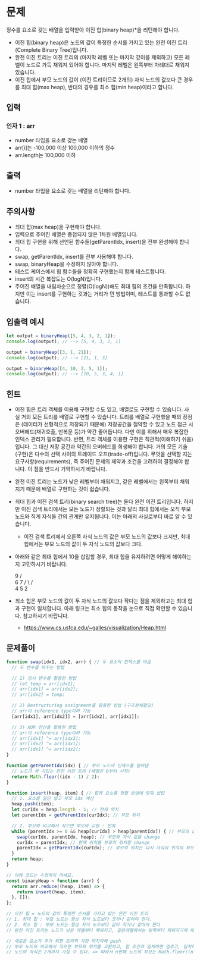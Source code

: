 # 문제
정수를 요소로 갖는 배열을 입력받아 이진 힙(binary heap)*을 리턴해야 합니다.

* 이진 힙(binary heap)은 노드의 값이 특정한 순서를 가지고 있는 완전 이진 트리(Complete Binary Tree)입니다.
* 완전 이진 트리는 이진 트리의 (마지막 레벨 또는 마지막 깊이를 제외하고) 모든 레벨이 노드로 가득 채워져 있어야 합니다. 마지막 레벨은 왼쪽부터 차례대로 채워져 있습니다.
* 이진 힙에서 부모 노드의 값이 (이진 트리이므로 2개의) 자식 노드의 값보다 큰 경우를 최대 힙(max heap), 반대의 경우를 최소 힙(min heap)이라고 합니다.

## 입력
### 인자 1 : arr
* number 타입을 요소로 갖는 배열
* arr[i]는 -100,000 이상 100,000 이하의 정수
* arr.length는 100,000 이하

## 출력
* number 타입을 요소로 갖는 배열을 리턴해야 합니다.

## 주의사항
* 최대 힙(max heap)을 구현해야 합니다.
* 입력으로 주어진 배열은 중첩되지 않은 1차원 배열입니다.
* 최대 힙 구현을 위해 선언된 함수들(getParentIdx, insert)을 전부 완성해야 합니다.
* swap, getParentIdx, insert를 전부 사용해야 합니다.
* swap, binaryHeap을 수정하지 않아야 합니다.
* 테스트 케이스에서 힙 함수들을 정확히 구현했는지 함께 테스트합니다.
* insert의 시간 복잡도는 O(logN)입니다.
* 주어진 배열을 내림차순으로 정렬(O(logN))해도 최대 힙의 조건을 만족합니다. 하지만 이는 insert를 구현하는 것과는 거리가 먼 방법이며, 테스트를 통과할 수도 없습니다.

## 입출력 예시
```javascript
let output = binaryHeap([5, 4, 3, 2, 1]);
console.log(output); // --> [5, 4, 3, 2, 1]

output = binaryHeap([3, 1, 21]);
console.log(output); // --> [21, 1, 3]

output = binaryHeap([4, 10, 3, 5, 1]);
console.log(output); // --> [10, 5, 3, 4, 1]
```

## 힌트
* 이진 힙은 트리 객체를 이용해 구현할 수도 있고, 배열로도 구현할 수 있습니다. 사실 거의 모든 트리를 배열로 구현할 수 있습니다. 트리를 배열로 구현했을 때의 장점은 (데이터가 선형적으로 저장되기 때문에) 저장공간을 절약할 수 있고 노드 접근 시 오버헤드(재귀호출, 반복문 등)가 약간 줄어듭니다. 다만 이를 위해서 매우 복잡한 인덱스 관리가 필요합니다. 반면, 트리 객체를 이용한 구현은 직관적(이해하기 쉬움)입니다. 그 대신 저장 공간과 약간의 오버헤드를 희생해야 합니다. 거의 모든 기술(구현)은 다수의 선택 사이의 트레이드 오프(trade-off)입니다. 무엇을 선택할 지는 요구사항(requirements), 즉 주어진 문제의 제약과 조건을 고려하여 결정해야 합니다. 이 점을 반드시 기억하시기 바랍니다.
* 완전 이진 트리는 노드가 낮은 레벨부터 채워지고, 같은 레벨에서는 왼쪽부터 채워지기 때문에 배열로 구현하는 것이 쉽습니다.
* 최대 힙과 이진 검색 트리(binary search tree)는 둘다 완전 이진 트리입니다. 하지만 이진 검색 트리에서는 모든 노드가 정렬되는 것과 달리 최대 힙에서는 오직 부모 노드와 직계 자식들 간의 관계만 유지됩니다. 이는 아래의 사실로부터 바로 알 수 있습니다.
  * 이진 검색 트리에서 오른쪽 자식 노드의 값은 부모 노드의 값보다 크지만, 최대 힙에서는 부모 노드의 값이 두 자식 노드의 값보다 크다.
* 아래와 같은 최대 힙에서 10을 삽입할 경우, 최대 힙을 유지하려면 어떻게 해야하는 지 고민하시기 바랍니다.

    9
   / \
  6   7
 / \ / \
4  5 2
* 최소 힙은 부모 노드의 값이 두 자식 노드의 값보다 작다는 점을 제외하고는 최대 힙과 구현이 일치합니다. 아래 링크는 최소 힙의 동작을 눈으로 직접 확인할 수 있습니다. 참고하시기 바랍니다.
  * https://www.cs.usfca.edu/~galles/visualization/Heap.html

## 문제풀이
```javascript
function swap(idx1, idx2, arr) { // 두 요소의 인덱스를 바꿈
  // 두 변수를 바꾸는 방법

  // 1) 임시 변수를 활용한 방법
  // let temp = arr[idx1];
  // arr[idx1] = arr[idx2];
  // arr[idx2] = temp;

  // 2) Destructuring assignment를 활용한 방법 (구조분해할당)
  // arr이 reference type이라 가능
  [arr[idx1], arr[idx2]] = [arr[idx2], arr[idx1]];

  // 3) XOR 연산을 활용한 방법
  // arr이 reference type이라 가능
  // arr[idx1] ^= arr[idx2];
  // arr[idx2] ^= arr[idx1];
  // arr[idx1] ^= arr[idx2];
}

function getParentIdx(idx) { // 부모 노드의 인덱스를 알아냄
  // 노드가 꽉 차있는 완전 이진 트리 (배열은 0부터 시작)
  return Math.floor((idx - 1) / 2);
}

function insert(heap, item) { // 힙에 요소를 정렬 방법에 맞춰 삽입
  // 1. 요소를 일단 넣고 부모 idx 계산
  heap.push(item);
  let curIdx = heap.length - 1; // 현재 위치
  let parentIdx = getParentIdx(curIdx); // 부모 위치

  // 2. 부모와 비교해서 작으면 부모와 교환 : 반복
  while (parentIdx >= 0 && heap[curIdx] > heap[parentIdx]) { // 부모의 값이 존재하고 부모의 값보다 자식의 값이 클 때까지
    swap(curIdx, parentIdx, heap); // 부모와 자식 값을 change
    curIdx = parentIdx; // 현재 위치를 부모의 위치랑 change
    parentIdx = getParentIdx(curIdx); // 부모의 위치는 다시 자식의 위치의 부모의 위치가 된다.
  }
  return heap;
}

// 아래 코드는 수정하지 마세요.
const binaryHeap = function (arr) {
  return arr.reduce((heap, item) => {
    return insert(heap, item);
  }, []);
};

// 이진 힙 = 노드의 값이 특정한 순서를 가지고 있는 완전 이진 트리
// 1. 최대 힙 : 부모 노드는 항상 자식 노드보다 크거나 같아야 한다.
// 2. 최소 힙 : 부모 노드는 항상 자식 노드보다 값이 작거나 같아야 한다
// 완전 이진 트리는 노드가 낮은 레벨부터 채워지고, 같은레벨에서는 왼쪽부터 채워지기에 배열로 구현

// 새로운 요소가 추가 되면 트리의 가장 마지막에 push
// 부모 노드와 비교해서 작으면 부모와 위치를 교환하고, 힙 조건과 일치하면 멈추고, 일치하지 않으면 반복
// 노드의 자식은 2개까지 가질 수 있다. => 따라서 n번째 노드의 부모는 Math.floor((n-1) / 2)와 동일하다.
```
